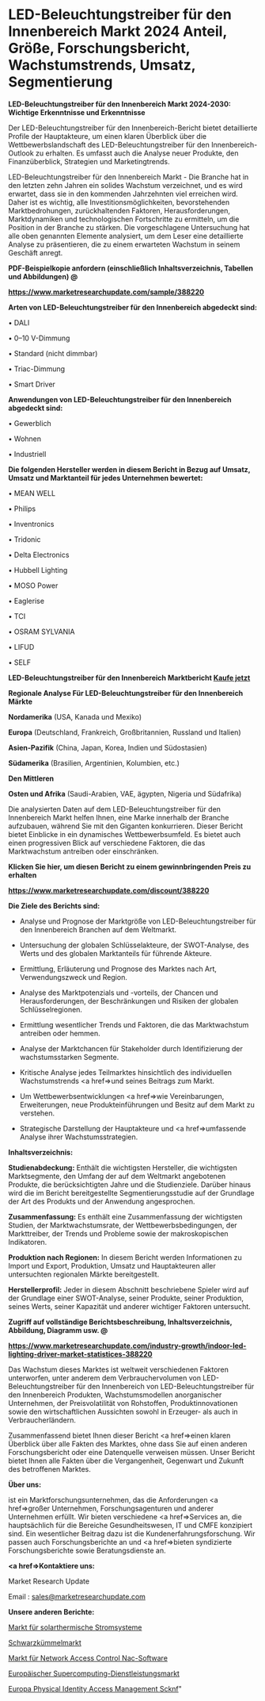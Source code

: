 # LED-Beleuchtungstreiber für den Innenbereich Markt 2024 Anteil, Größe, Forschungsbericht, Wachstumstrends, Umsatz, Segmentierung

<strong>LED-Beleuchtungstreiber für den Innenbereich Markt 2024-2030: Wichtige Erkenntnisse und Erkenntnisse</strong>

Der LED-Beleuchtungstreiber für den Innenbereich-Bericht bietet detaillierte Profile der Hauptakteure, um einen klaren Überblick über die Wettbewerbslandschaft des LED-Beleuchtungstreiber für den Innenbereich-Outlook zu erhalten. Es umfasst auch die Analyse neuer Produkte, den Finanzüberblick, Strategien und Marketingtrends.

LED-Beleuchtungstreiber für den Innenbereich Markt - Die Branche hat in den letzten zehn Jahren ein solides Wachstum verzeichnet, und es wird erwartet, dass sie in den kommenden Jahrzehnten viel erreichen wird. Daher ist es wichtig, alle Investitionsmöglichkeiten, bevorstehenden Marktbedrohungen, zurückhaltenden Faktoren, Herausforderungen, Marktdynamiken und technologischen Fortschritte zu ermitteln, um die Position in der Branche zu stärken. Die vorgeschlagene Untersuchung hat alle oben genannten Elemente analysiert, um dem Leser eine detaillierte Analyse zu präsentieren, die zu einem erwarteten Wachstum in seinem Geschäft anregt.



<strong><b>PDF-Beispielkopie anfordern (einschließlich Inhaltsverzeichnis, Tabellen und Abbildungen) @ </b></strong>

<strong><a href=https://www.marketresearchupdate.com/sample/388220>

<strong>https://www.marketresearchupdate.com/sample/388220</u></a></strong></strong>



<strong>Arten von LED-Beleuchtungstreiber für den Innenbereich abgedeckt sind:</strong>

• DALI

• 0–10 V-Dimmung

• Standard (nicht dimmbar)

• Triac-Dimmung

• Smart Driver



<strong>Anwendungen von LED-Beleuchtungstreiber für den Innenbereich abgedeckt sind:</strong>

• Gewerblich

• Wohnen

• Industriell



<strong>Die folgenden Hersteller werden in diesem Bericht in Bezug auf Umsatz, Umsatz und Marktanteil für jedes Unternehmen bewertet:</strong>

• MEAN WELL

• Philips

• Inventronics

• Tridonic

• Delta Electronics

• Hubbell Lighting

• MOSO Power

• Eaglerise

• TCI

• OSRAM SYLVANIA

• LIFUD

• SELF



<strong>LED-Beleuchtungstreiber für den Innenbereich Marktbericht <a href=https://www.marketresearchupdate.com/buynow/388220>Kaufe jetzt</a></strong>



<strong>Regionale Analyse Für LED-Beleuchtungstreiber für den Innenbereich Märkte</strong>



<strong>Nordamerika</strong> (USA, Kanada und Mexiko)



<strong>Europa</strong> (Deutschland, Frankreich, Großbritannien, Russland und Italien)



<strong>Asien-Pazifik</strong> (China, Japan, Korea, Indien und Südostasien)



<strong>Südamerika</strong> (Brasilien, Argentinien, Kolumbien, etc.)



<strong>Den Mittleren</strong> 

<strong>Osten und Afrika</strong> (Saudi-Arabien, VAE, ägypten, Nigeria und Südafrika)

Die analysierten Daten auf dem LED-Beleuchtungstreiber für den Innenbereich Markt helfen Ihnen, eine Marke innerhalb der Branche aufzubauen, während Sie mit den Giganten konkurrieren. Dieser Bericht bietet Einblicke in ein dynamisches Wettbewerbsumfeld. Es bietet auch einen progressiven Blick auf verschiedene Faktoren, die das Marktwachstum antreiben oder einschränken.



<strong>Klicken Sie hier, um diesen Bericht zu einem gewinnbringenden Preis zu erhalten
</strong>

<strong><a href=https://www.marketresearchupdate.com/discount/388220>https://www.marketresearchupdate.com/discount/388220</b></u></strong></a>



<strong>Die Ziele des Berichts sind:</strong>

- Analyse und Prognose der Marktgröße von LED-Beleuchtungstreiber für den Innenbereich Branchen auf dem Weltmarkt.

- Untersuchung der globalen Schlüsselakteure, der SWOT-Analyse, des Werts und des globalen Marktanteils für führende Akteure.

- Ermittlung, Erläuterung und Prognose des Marktes nach Art, Verwendungszweck und Region.

- Analyse des Marktpotenzials und -vorteils, der Chancen und Herausforderungen, der Beschränkungen und Risiken der globalen Schlüsselregionen.

- Ermittlung wesentlicher Trends und Faktoren, die das Marktwachstum antreiben oder hemmen.

- Analyse der Marktchancen für Stakeholder durch Identifizierung der wachstumsstarken Segmente.

- Kritische Analyse jedes Teilmarktes hinsichtlich des individuellen Wachstumstrends <a href=>und</a> seines Beitrags zum Markt.

- Um Wettbewerbsentwicklungen <a href=>wie</a> Vereinbarungen, Erweiterungen, neue Produkteinführungen und Besitz auf dem Markt zu verstehen.

- Strategische Darstellung der Hauptakteure und <a href=>umfas</a>sende Analyse ihrer Wachstumsstrategien.



<strong>Inhaltsverzeichnis:</strong>



<strong>Studienabdeckung:</strong> Enthält die wichtigsten Hersteller, die wichtigsten Marktsegmente, den Umfang der auf dem Weltmarkt angebotenen Produkte, die berücksichtigten Jahre und die Studienziele. Darüber hinaus wird die im Bericht bereitgestellte Segmentierungsstudie auf der Grundlage der Art des Produkts und der Anwendung angesprochen.



<strong>Zusammenfassung:</strong> Es enthält eine Zusammenfassung der wichtigsten Studien, der Marktwachstumsrate, der Wettbewerbsbedingungen, der Markttreiber, der Trends und Probleme sowie der makroskopischen Indikatoren.



<strong>Produktion nach Regionen:</strong> In diesem Bericht werden Informationen zu Import und Export, Produktion, Umsatz und Hauptakteuren aller untersuchten regionalen Märkte bereitgestellt.



<strong>Herstellerprofil:</strong> Jeder in diesem Abschnitt beschriebene Spieler wird auf der Grundlage einer SWOT-Analyse, seiner Produkte, seiner Produktion, seines Werts, seiner Kapazität und anderer wichtiger Faktoren untersucht.



<strong><b>Zugriff auf vollständige Berichtsbeschreibung, Inhaltsverzeichnis, Abbildung, Diagramm usw. @ </b></strong>

<strong><a href=https://www.marketresearchupdate.com/industry-growth/indoor-led-lighting-driver-market-statistices-388220>https://www.marketresearchupdate.com/industry-growth/indoor-led-lighting-driver-market-statistices-388220</a></strong>

Das Wachstum dieses Marktes ist weltweit verschiedenen Faktoren unterworfen, unter anderem dem Verbrauchervolumen von LED-Beleuchtungstreiber für den Innenbereich von LED-Beleuchtungstreiber für den Innenbereich Produkten, Wachstumsmodellen anorganischer Unternehmen, der Preisvolatilität von Rohstoffen, Produktinnovationen sowie den wirtschaftlichen Aussichten sowohl in Erzeuger- als auch in Verbraucherländern.

Zusammenfassend bietet Ihnen dieser Bericht <a href=>einen</a> klaren Überblick über alle Fakten des Marktes, ohne dass Sie auf einen anderen Forschungsbericht oder eine Datenquelle verweisen müssen. Unser Bericht bietet Ihnen alle Fakten über die Vergangenheit, Gegenwart und Zukunft des betroffenen Marktes.



<strong>Über uns:</strong>

 ist ein Marktforschungsunternehmen, das die Anforderungen <a href=>großer</a> Unternehmen, Forschungsagenturen und anderer Unternehmen erfüllt. Wir bieten verschiedene <a href=>Services</a> an, die hauptsächlich für die Bereiche Gesundheitswesen, IT und CMFE konzipiert sind. Ein wesentlicher Beitrag dazu ist die Kundenerfahrungsforschung. Wir passen auch Forschungsberichte an und <a href=>bieten</a> syndizierte Forschungsberichte sowie Beratungsdienste an.



<strong><a href=>Kontaktiere uns:</a></strong>

Market Research Update

Email : sales@marketresearchupdate.com



<strong>Unsere anderen Berichte:</strong>

<a href=https://www.linkedin.com/pulse/solar-thermal-power-system-market-research-uncovered-exploring>Markt für solarthermische Stromsysteme</a>

<a href=https://www.linkedin.com/pulse/black-cumin-market-2023-analysis-growth-drivers-vendors>Schwarzkümmelmarkt</a>

<a href=https://www.linkedin.com/pulse/network-access-control-nac-software-market-size-1f>Markt für Network Access Control Nac-Software</a>

<a href=https://www.linkedin.com/pulse/europe-supercomputing-service-market>Europäischer Supercomputing-Dienstleistungsmarkt</a>

<a href=https://www.linkedin.com/pulse/europe-physical-identity-access-management-scknf/>Europa Physical Identity Access Management Scknf</a>"
